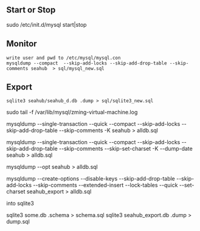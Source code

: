 
## Start or Stop
sudo /etc/init.d/mysql start|stop


## Monitor
```
write user and pwd to /etc/mysql/mysql.con  
mysqldump --compact  --skip-add-locks --skip-add-drop-table --skip-comments seahub  > sql/mysql_new.sql
```


## Export
```
sqlite3 seahub/seahub_d.db .dump > sql/sqlite3_new.sql
```
sudo tail -f /var/lib/mysql/zming-virtual-machine.log 

mysqldump --single-transaction --quick --compact  --skip-add-locks --skip-add-drop-table --skip-comments 
-K seahub > alldb.sql



mysqldump --single-transaction --quick --compact  --skip-add-locks --skip-add-drop-table --skip-comments --skip-set-charset -K --dump-date seahub > alldb.sql

mysqldump --opt seahub > alldb.sql



mysqldump  --create-options --disable-keys --skip-add-drop-table --skip-add-locks --skip-comments  --extended-insert --lock-tables --quick --set-charset  seahub_export > alldb.sql



into sqlite3


sqlite3 some.db .schema > schema.sql
sqlite3 seahub_export.db .dump > dump.sql